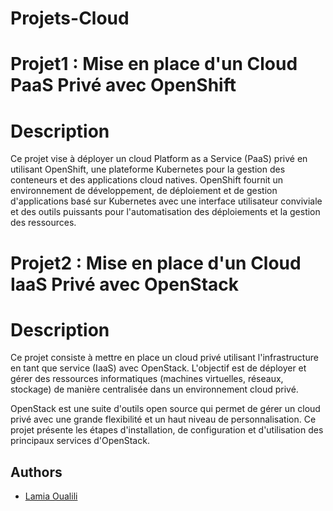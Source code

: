 # Projets-Cloud



# Projet1 : Mise en place d'un Cloud PaaS Privé avec OpenShift
# Description
Ce projet vise à déployer un cloud Platform as a Service (PaaS) privé en utilisant OpenShift, une plateforme Kubernetes pour la gestion des conteneurs et des applications cloud natives. OpenShift fournit un environnement de développement, de déploiement et de gestion d'applications basé sur Kubernetes avec une interface utilisateur conviviale et des outils puissants pour l'automatisation des déploiements et la gestion des ressources.

# Projet2 : Mise en place d'un Cloud IaaS Privé avec OpenStack
# Description
Ce projet consiste à mettre en place un cloud privé utilisant l'infrastructure en tant que service (IaaS) avec OpenStack. L'objectif est de déployer et gérer des ressources informatiques (machines virtuelles, réseaux, stockage) de manière centralisée dans un environnement cloud privé.

OpenStack est une suite d'outils open source qui permet de gérer un cloud privé avec une grande flexibilité et un haut niveau de personnalisation. Ce projet présente les étapes d'installation, de configuration et d'utilisation des principaux services d'OpenStack.

## Authors

- [Lamia Oualili](https://github.com/lamiaoua)
